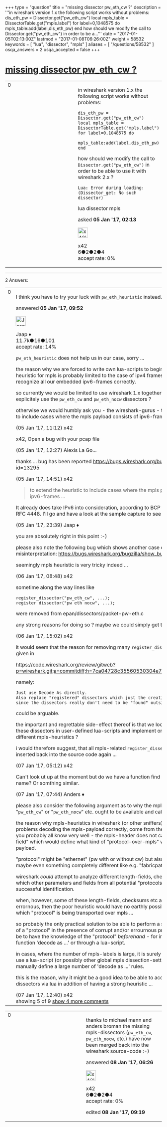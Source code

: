 +++
type = "question"
title = "missing dissector pw_eth_cw ?"
description = '''in wireshark version 1.x the following script works without problems: dis_eth_pw = Dissector.get(&quot;pw_eth_cw&quot;) local mpls_table = DissectorTable.get(&quot;mpls.label&quot;) for label=0,1048575 do  mpls_table:add(label,dis_eth_pw) end  how should we modify the call to Dissector.get(&quot;pw_eth_cw&quot;) in order to be a...'''
date = "2017-01-05T02:13:00Z"
lastmod = "2017-01-08T06:26:00Z"
weight = 58532
keywords = [ "lua", "dissector", "mpls" ]
aliases = [ "/questions/58532" ]
osqa_answers = 2
osqa_accepted = false
+++

<div class="headNormal">

# [missing dissector pw\_eth\_cw ?](/questions/58532/missing-dissector-pw_eth_cw)

</div>

<div id="main-body">

<div id="askform">

<table id="question-table" style="width:100%;"><colgroup><col style="width: 50%" /><col style="width: 50%" /></colgroup><tbody><tr class="odd"><td style="width: 30px; vertical-align: top"><div class="vote-buttons"><span id="post-58532-upvote" class="ajax-command post-vote up" rel="nofollow" title="I like this post (click again to cancel)"> </span><div id="post-58532-score" class="post-score" title="current number of votes">0</div><span id="post-58532-downvote" class="ajax-command post-vote down" rel="nofollow" title="I dont like this post (click again to cancel)"> </span> <span id="favorite-mark" class="ajax-command favorite-mark" rel="nofollow" title="mark/unmark this question as favorite (click again to cancel)"> </span><div id="favorite-count" class="favorite-count"></div></div></td><td><div id="item-right"><div class="question-body"><p>in wireshark version 1.x the following script works without problems:</p><pre><code>dis_eth_pw = Dissector.get(&quot;pw_eth_cw&quot;)
local mpls_table = DissectorTable.get(&quot;mpls.label&quot;)
for label=0,1048575 do
  mpls_table:add(label,dis_eth_pw)
end</code></pre><p>how should we modify the call to <code>Dissector.get("pw_eth_cw")</code> in order to be able to use it with wireshark 2.x ?</p><p><code>Lua: Error during loading: (Dissector_get: No such dissector)</code></p></div><div id="question-tags" class="tags-container tags"><span class="post-tag tag-link-lua" rel="tag" title="see questions tagged &#39;lua&#39;">lua</span> <span class="post-tag tag-link-dissector" rel="tag" title="see questions tagged &#39;dissector&#39;">dissector</span> <span class="post-tag tag-link-mpls" rel="tag" title="see questions tagged &#39;mpls&#39;">mpls</span></div><div id="question-controls" class="post-controls"></div><div class="post-update-info-container"><div class="post-update-info post-update-info-user"><p>asked <strong>05 Jan '17, 02:13</strong></p><img src="https://secure.gravatar.com/avatar/742ba5366f391cc1422562fa87e3665b?s=32&amp;d=identicon&amp;r=g" class="gravatar" width="32" height="32" alt="x42&#39;s gravatar image" /><p><span>x42</span><br />
<span class="score" title="6 reputation points">6</span><span title="2 badges"><span class="badge1">●</span><span class="badgecount">2</span></span><span title="2 badges"><span class="silver">●</span><span class="badgecount">2</span></span><span title="4 badges"><span class="bronze">●</span><span class="badgecount">4</span></span><br />
<span class="accept_rate" title="Rate of the user&#39;s accepted answers">accept rate:</span> <span title="x42 has no accepted answers">0%</span></p></div></div><div id="comments-container-58532" class="comments-container"></div><div id="comment-tools-58532" class="comment-tools"></div><div class="clear"></div><div id="comment-58532-form-container" class="comment-form-container"></div><div class="clear"></div></div></td></tr></tbody></table>

------------------------------------------------------------------------

<div class="tabBar">

<span id="sort-top"></span>

<div class="headQuestions">

2 Answers:

</div>

</div>

<span id="58540"></span>

<div id="answer-container-58540" class="answer">

<table style="width:100%;"><colgroup><col style="width: 50%" /><col style="width: 50%" /></colgroup><tbody><tr class="odd"><td style="width: 30px; vertical-align: top"><div class="vote-buttons"><span id="post-58540-upvote" class="ajax-command post-vote up" rel="nofollow" title="I like this post (click again to cancel)"> </span><div id="post-58540-score" class="post-score" title="current number of votes">0</div><span id="post-58540-downvote" class="ajax-command post-vote down" rel="nofollow" title="I dont like this post (click again to cancel)"> </span></div></td><td><div class="item-right"><div class="answer-body"><p>I think you have to try your luck with <code>pw_eth_heuristic</code> instead.</p></div><div class="answer-controls post-controls"></div><div class="post-update-info-container"><div class="post-update-info post-update-info-user"><p>answered <strong>05 Jan '17, 09:52</strong></p><img src="https://secure.gravatar.com/avatar/2337f0406681e5c72ea0e6f1f0d6c0b0?s=32&amp;d=identicon&amp;r=g" class="gravatar" width="32" height="32" alt="Jaap&#39;s gravatar image" /><p><span>Jaap ♦</span><br />
<span class="score" title="11680 reputation points"><span>11.7k</span></span><span title="16 badges"><span class="silver">●</span><span class="badgecount">16</span></span><span title="101 badges"><span class="bronze">●</span><span class="badgecount">101</span></span><br />
<span class="accept_rate" title="Rate of the user&#39;s accepted answers">accept rate:</span> <span title="Jaap has 155 accepted answers">14%</span></p></div></div><div id="comments-container-58540" class="comments-container"><span id="58542"></span><div id="comment-58542" class="comment"><div id="post-58542-score" class="comment-score"></div><div class="comment-text"><p><code>pw_eth_heuristic</code> does not help us in our case, sorry ...</p><p>the reason why we are forced to write own lua-scripts to begin with is that the heuristic for mpls is probably limited to the case of ipv4 frames and does not recognize all our embedded ipv6-frames correctly.</p><p>so currently we would be limited to use wireshark 1.x together with lua-scripts that explicitely use the <code>pw_eth_cw</code> and <code>pw_eth_nocw</code> dissectors ?</p><p>otherwise we would humbly ask you - the wireshark-gurus - to extend the heuristic to include cases where the mpls payload consists of ipv6-frames ...</p></div><div id="comment-58542-info" class="comment-info"><span class="comment-age">(05 Jan '17, 11:12)</span> <span class="comment-user userinfo">x42</span></div></div><span id="58544"></span><div id="comment-58544" class="comment"><div id="post-58544-score" class="comment-score"></div><div class="comment-text"><p>x42, Open a bug with your pcap file</p></div><div id="comment-58544-info" class="comment-info"><span class="comment-age">(05 Jan '17, 12:27)</span> <span class="comment-user userinfo">Alexis La Go...</span></div></div><span id="58549"></span><div id="comment-58549" class="comment"><div id="post-58549-score" class="comment-score"></div><div class="comment-text"><p>thanks ... bug has been reported <a href="https://bugs.wireshark.org/bugzilla/show_bug.cgi?id=13295">https://bugs.wireshark.org/bugzilla/show_bug.cgi?id=13295</a></p></div><div id="comment-58549-info" class="comment-info"><span class="comment-age">(05 Jan '17, 14:51)</span> <span class="comment-user userinfo">x42</span></div></div><span id="58554"></span><div id="comment-58554" class="comment"><div id="post-58554-score" class="comment-score"></div><div class="comment-text"><blockquote><p>to extend the heuristic to include cases where the mpls payload consists of ipv6-frames ...</p></blockquote><p>It already does take IPv6 into consideration, according to BCP 4928, RFC 4385 and RFC 4448. I'll go and have a look at the sample capture to see what it does do.</p></div><div id="comment-58554-info" class="comment-info"><span class="comment-age">(05 Jan '17, 23:39)</span> <span class="comment-user userinfo">Jaap ♦</span></div></div><span id="58563"></span><div id="comment-58563" class="comment"><div id="post-58563-score" class="comment-score"></div><div class="comment-text"><p>you are absolutely right in this point :-)</p><p>please also note the following bug which shows another case of mpls misinterpretation: <a href="https://bugs.wireshark.org/bugzilla/show_bug.cgi?id=13301">https://bugs.wireshark.org/bugzilla/show_bug.cgi?id=13301</a></p><p>seemingly mpls heuristic is very tricky indeed ...</p></div><div id="comment-58563-info" class="comment-info"><span class="comment-age">(06 Jan '17, 08:48)</span> <span class="comment-user userinfo">x42</span></div></div><span id="58570"></span><div id="comment-58570" class="comment not_top_scorer"><div id="post-58570-score" class="comment-score"></div><div class="comment-text"><p>sometime along the way lines like</p><pre><code>register_dissector(&quot;pw_eth_cw&quot;, ...);
register_dissector(&quot;pw_eth_nocw&quot;, ...);</code></pre><p>were removed from epan/dissectors/packet-pw-eth.c</p><p>any strong reasons for doing so ? maybe we could simply get them back again ?</p></div><div id="comment-58570-info" class="comment-info"><span class="comment-age">(06 Jan '17, 15:02)</span> <span class="comment-user userinfo">x42</span></div></div><span id="58577"></span><div id="comment-58577" class="comment not_top_scorer"><div id="post-58577-score" class="comment-score"></div><div class="comment-text"><p>it would seem that the reason for removing many <code>register_dissector()</code> code-lines given in</p><p><a href="https://code.wireshark.org/review/gitweb?p=wireshark.git;a=commitdiff;h=7ca04728c35560530304e7f2266bc9f01e020267">https://code.wireshark.org/review/gitweb?p=wireshark.git;a=commitdiff;h=7ca04728c35560530304e7f2266bc9f01e020267</a></p><p>namely:</p><pre><code>Just use Decode As directly.
Also replace &quot;registered&quot; dissectors which just the creation of a handle 
since the dissectors really don&#39;t need to be &quot;found&quot; outside of themselves.</code></pre><p>could be arguable.</p><p>the important and regrettable side-effect thereof is that we loose the ability to use these dissectors in user-defined lua-scripts and implement or experiment with different mpls-heuristics ?</p><p>i would therefore suggest, that all mpls-related <code>register_dissector()</code> calls should be inserted back into the source code again ...</p></div><div id="comment-58577-info" class="comment-info"><span class="comment-age">(07 Jan '17, 05:12)</span> <span class="comment-user userinfo">x42</span></div></div><span id="58578"></span><div id="comment-58578" class="comment not_top_scorer"><div id="post-58578-score" class="comment-score"></div><div class="comment-text"><p>Can't look ut up at the moment but do we have a function find protocol by filter name? Or somthing similar.</p></div><div id="comment-58578-info" class="comment-info"><span class="comment-age">(07 Jan '17, 07:44)</span> <span class="comment-user userinfo">Anders ♦</span></div></div><span id="58582"></span><div id="comment-58582" class="comment not_top_scorer"><div id="post-58582-score" class="comment-score"></div><div class="comment-text"><p>please also consider the following argument as to why the mpls-dissectors like e.g. "<code>pw_eth_cw</code>" or "<code>pw_eth_nocw</code>" etc. ought to be available and callable from lua:</p><p>the reason why mpls-heuristics in wireshark (or other sniffers) has fundamental problems decoding the mpls-payload correctly, come from the simple fact that - as you probably all know very well - the mpls-header does not caontain any "type-field" which would define what kind of "protocol-over-mpls" will follow in the payload.</p><p>"protocol" might be "ethernet" (pw with or without cw) but also "ipv4" or "ipv6" or maybe even something completely different like e.g. "fabricpath" ;-)</p><p>wireshark <em>could</em> attempt to analyze different length-fields, checksums or god knows which other parameters and fields from all potential "protocols" in order to perform a successful identification.</p><p>when, however, some of these length-fields, checksums etc are corrupt or errornous, then the poor heuristic would have no earthly possibility to determine which "protocol" is being transported over mpls ...</p><p>so probably the only practical solution to be able to perform a successful dissection of a "protocol" in the presence of corrupt and/or errournous protocol-fields would be to have the knowledge of the "protocol" <em>beforehand</em> - for instance throgh the gui-function 'decode as ...' or through a lua-script.</p><p>in cases, where the number of mpls-labels is large, it is surely more user-friendly to use a lua-script (or possibly other global mpls dissection-settings) instead of manually define a large number of 'decode as ...' rules.</p><p>this is the reason, why it might be a good idea to be able to access all different dissectors via lua in addition of having a strong heuristic ...<br />
</p></div><div id="comment-58582-info" class="comment-info"><span class="comment-age">(07 Jan '17, 12:40)</span> <span class="comment-user userinfo">x42</span></div></div></div><div id="comment-tools-58540" class="comment-tools"><span class="comments-showing"> showing 5 of 9 </span> <a href="#" class="show-all-comments-link">show 4 more comments</a></div><div class="clear"></div><div id="comment-58540-form-container" class="comment-form-container"></div><div class="clear"></div></div></td></tr></tbody></table>

</div>

<span id="58594"></span>

<div id="answer-container-58594" class="answer answered-by-owner">

<table style="width:100%;"><colgroup><col style="width: 50%" /><col style="width: 50%" /></colgroup><tbody><tr class="odd"><td style="width: 30px; vertical-align: top"><div class="vote-buttons"><span id="post-58594-upvote" class="ajax-command post-vote up" rel="nofollow" title="I like this post (click again to cancel)"> </span><div id="post-58594-score" class="post-score" title="current number of votes">0</div><span id="post-58594-downvote" class="ajax-command post-vote down" rel="nofollow" title="I dont like this post (click again to cancel)"> </span></div></td><td><div class="item-right"><div class="answer-body"><p>thanks to michael mann and anders broman the missing mpls-dissectors (<code>pw_eth_cw</code>, <code>pw_eth_nocw</code>, etc.) have now been merged back into the wireshark source-code :-)</p></div><div class="answer-controls post-controls"></div><div class="post-update-info-container"><div class="post-update-info post-update-info-user"><p>answered <strong>08 Jan '17, 06:26</strong></p><img src="https://secure.gravatar.com/avatar/742ba5366f391cc1422562fa87e3665b?s=32&amp;d=identicon&amp;r=g" class="gravatar" width="32" height="32" alt="x42&#39;s gravatar image" /><p><span>x42</span><br />
<span class="score" title="6 reputation points">6</span><span title="2 badges"><span class="badge1">●</span><span class="badgecount">2</span></span><span title="2 badges"><span class="silver">●</span><span class="badgecount">2</span></span><span title="4 badges"><span class="bronze">●</span><span class="badgecount">4</span></span><br />
<span class="accept_rate" title="Rate of the user&#39;s accepted answers">accept rate:</span> <span title="x42 has no accepted answers">0%</span> </br></p></div><div class="post-update-info post-update-info-edited"><p><span> edited <strong>08 Jan '17, 09:19</strong> </span></p></div></div><div id="comments-container-58594" class="comments-container"></div><div id="comment-tools-58594" class="comment-tools"></div><div class="clear"></div><div id="comment-58594-form-container" class="comment-form-container"></div><div class="clear"></div></div></td></tr></tbody></table>

</div>

<div class="paginator-container-left">

</div>

</div>

</div>

